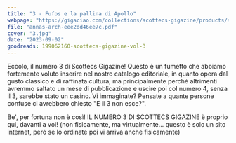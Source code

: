 ```yaml
---
title: "3 - Fufos e la pallina di Apollo"
webpage: "https://gigaciao.com/collections/scottecs-gigazine/products/scottecs-gigazine-3-fufos-e-la-pallina-di-apollo"
file: "annas-arch-eee2dd46ee7c.pdf"
cover: "3.jpg"
date: "2023-09-02"
goodreads: 199062160-scottecs-gigazine-vol-3
---
```


Eccolo, il numero 3 di Scottecs Gigazine! Questo è un fumetto che abbiamo fortemente voluto inserire nel nostro catalogo editoriale, in quanto opera dal gusto classico e di raffinata cultura, ma principalmente perché altrimenti avremmo saltato un mese di pubblicazione e uscire poi col numero 4, senza il 3, sarebbe stato un casino. Vi immaginate? Pensate a quante persone confuse ci avrebbero chiesto "E il 3 non esce?".

Be', per fortuna non è così!
IL NUMERO 3 DI SCOTTECS GIGAZINE è proprio qui, davanti a voi! (non fisicamente, ma virtualmente... questo è solo un sito internet, però se lo ordinate poi vi arriva anche fisicamente)